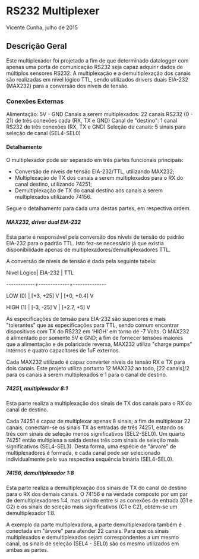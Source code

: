 # RS232 Multiplexer
Vicente Cunha, julho de 2015

## Descrição Geral
Este multiplexador foi projetado a fim de que determinado datalogger com apenas uma porta de comunicação RS232 seja capaz adquirir dados de múltiplos sensores RS232.
A multiplexação e a demultiplexação dos canais são realizadas em nível lógico TTL,
sendo utilizados drivers duais EIA-232 (MAX232) para a conversão dos níveis de tensão.

### Conexões Externas
Alimentação: 5V - GND
Canais a serem multiplexados: 22 canais RS232 (0 - 21) de três conexões cada (RX, TX e GND)
Canal de "destino": 1 canal RS232 de três conexões (RX, TX e GND)
Seleção de canais: 5 sinais para seleção de canal (SEL4-SEL0)

#### Detalhamento
O multiplexador pode ser separado em três partes funcionais principais:
- Conversão de níveis de tensão EIA-232/TTL, utilizando MAX232;
- Multiplexação de TX dos canais a serem multiplexados para o RX do canal destino, utilizando 74251;
- Demultiplexação de TX do canal destino aos canais a serem multiplexados utilizando 74156.

Segue o detalhamento para cada uma destas partes, em respectiva ordem.

##### MAX232, driver dual EIA-232
Esta parte é responsável pela conversão dos níveis de tensão do padrão EIA-232 para o padrão TTL.
Isto fez-se necessário já que existia disponibilidade apenas de multiplexadores/demultiplexadores TTL.

A conversão de níveis de tensão é dada pela seguinte tabela:

Nível Lógico| EIA-232     | TTL

------------+-------------+--------------

  LOW  (0)  | [+3, +25] V | [+0, +0.4] V
  
  HIGH (1)  | [-3, -25] V | [+2.7, +5] V

As especificações de tensão para EIA-232 são superiores e mais "tolerantes" que as especificações para TTL,
sendo comum encontrar dispositivos com TX do RS232 em 'HIGH' em torno de -7 Volts.
O MAX232 é alimentado por somente 5V e GND;
a fim de fornecer tensões maiores que a alimentação e de polaridade reversa,
MAX232 utiliza "charge pumps" internos e quatro capacitores de 1uF externos.

Cada MAX232 utilizado é capaz converter níveis de tensão RX e TX para dois canais.
Este projeto utiliza portanto 12 MAX232 ao todo,
[22 canais]/2 para os canais a serem multiplexados e 1 para o canal de destino.

##### 74251, multiplexador 8:1
Esta parte realiza a multiplexação dos sinais de TX dos canais para o RX do canal de destino.

Cada 74251 é capaz de multiplexar apenas 8 sinais;
a fim de multiplexar 22 canais, conectam-se os sinais TX às entradas de três 74251,
estando os três com sinais de seleção menos significativos (SEL2-SEL0).
Um quarto 74251 então multiplexa a saída destes três com sinais de seleção mais significativos (SEL4-SEL3).
Desta forma, uma espécie de "árvore" de multiplexadores é formada,
e cada canal pode ser selecionado individualmente pelo sua respectiva sequência binária (SEL4-SEL0).

##### 74156, demultiplexador 1:8
Esta parte realiza a demultiplexação dos sinais de TX do canal de destino para o RX dos demais canais.
O 74156 é na verdade composto por um par de demultiplexadores 1:4,
mas unindo entre si as conexões de entrada (G1 e G2) e os sinais de seleção mais significativos (C1 e C2),
obtém-se um demultiplexador 1:8.

A exemplo da parte multiplexadora, a parte demultiplexadora também é conectada em "árvore" para atender 22 canais.
Para que os sinais multiplexados e demultiplexados sejam correspondentes a um mesmo canal,
os sinais de seleção (SEL4 - SEL0) são os mesmo utilizados em ambas as partes.
